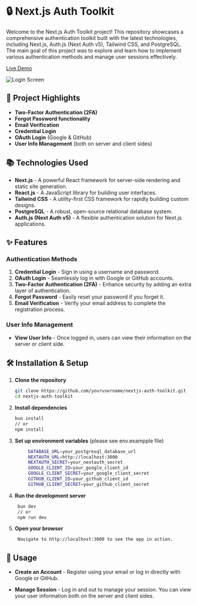 # 🔒 Next.js Auth Toolkit

Welcome to the Next.js Auth Toolkit project! This repository showcases a comprehensive authentication toolkit built with the latest technologies, including Next.js, Auth.js (Next Auth v5), Tailwind CSS, and PostgreSQL. The main goal of this project was to explore and learn how to implement various authentication methods and manage user sessions effectively.

[Live Demo](https://next-auth-project-livid.vercel.app/)

![Login Screen](https://i.imgur.com/eR3eiKW.png)

## 🚀 Project Highlights

- **Two-Factor Authentication (2FA)**
- **Forgot Password functionality**
- **Email Verification**
- **Credential Login**
- **OAuth Login** (Google & GitHub)
- **User Info Management** (both on server and client sides)

## 📚 Technologies Used

- **Next.js** - A powerful React framework for server-side rendering and static site generation.
- **React.js** - A JavaScript library for building user interfaces.
- **Tailwind CSS** - A utility-first CSS framework for rapidly building custom designs.
- **PostgreSQL** - A robust, open-source relational database system.
- **Auth.js (Next Auth v5)** - A flexible authentication solution for Next.js applications.

## ✨ Features

### Authentication Methods

1. **Credential Login** - Sign in using a username and password.
2. **OAuth Login** - Seamlessly log in with Google or GitHub accounts.
3. **Two-Factor Authentication (2FA)** - Enhance security by adding an extra layer of authentication.
4. **Forgot Password** - Easily reset your password if you forget it.
5. **Email Verification** - Verify your email address to complete the registration process.

### User Info Management

- **View User Info** - Once logged in, users can view their information on the server or client side.

## 🛠️ Installation & Setup

1. **Clone the repository**
   ```sh
   git clone https://github.com/yourusername/nextjs-auth-toolkit.git
   cd nextjs-auth-toolkit
   ```
2. **Install dependencies**
   ```sh
   bun install
   // or
   npm install
   ```
3. **Set up environment variables**
   (please see env.exampple file)
   ```sh
        DATABASE_URL=your_postgresql_database_url
        NEXTAUTH_URL=http://localhost:3000
        NEXTAUTH_SECRET=your_nextauth_secret
        GOOGLE_CLIENT_ID=your_google_client_id
        GOOGLE_CLIENT_SECRET=your_google_client_secret
        GITHUB_CLIENT_ID=your_github_client_id
        GITHUB_CLIENT_SECRET=your_github_client_secret
   ```
4. **Run the development server**
   ```sh
    bun dev
    // or
    npm run dev
   ```
5. **Open your browser**
   ```sh
    Navigate to http://localhost:3000 to see the app in action.
   ```

## 🎉 Usage

- **Create an Account** - Register using your email or log in directly with Google or GitHub.

- **Manage Session** - Log in and out to manage your session. You can view your user information both on the server and client sides.

